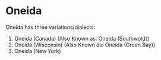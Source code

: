 # Oneida

<!--Add Short Description and History of Language Here-->

Oneida has three variations/dialects:
1. Oneida (Canada) (Also Known as: Oneida (Southwold))
2. Oneida (Wisconsin) (Also Known as: Oneida (Green Bay))
3. Oneida (New York)

<!--
# Oneida

## Don't know Dialect
| [Start From Zero Oneida](https://play.google.com/store/apps/details?id=com.shex.startfromzero_oneida) | To List | Not decided yet | No |
| [Beginner Oneida](https://play.google.com/store/apps/details?id=com.shex.beginneroneida) | To List | Not decided yet | No |
| [How to count in Oneida](https://www.languagesandnumbers.com/how-to-count-in-oneida/en/one/) | To List | Not decided yet | No |
| [Tracy William's Website](http://www.u.arizona.edu/~tmw/) | To List | Not decided yet | No |

## Info
* [Oneida language, alphabet and pronunciation - Omniglot](https://www.omniglot.com/writing/oneida.htm)
* [Oneida Language and the Oneida Indian Tribe - native-languages.org](http://www.native-languages.org/oneida.htm)
* [Onʌyota’a:ka – Onʌyotaʔa·ka – Oneida](http://www.languagegeek.com/rotinonhsonni/oneida.html)

## (Mix of) All
| [Oneida (Ukwehuwehnéha) Basic - Memrise](https://app.memrise.com/course/5698147/oneida-ukwehuwehneha-basic/) | To List | Not decided yet | No |
| [Basic Oneida 1 - Memrise](https://app.memrise.com/course/1844061/basic-oneida-1/) | To List | Not decided yet | No |

## Canada
| [Learn Our Language - Oneida](https://oneidalanguage.ca/learn-our-language/) | To List | Not decided yet | No |
| [TheOLCC - YouTube](https://www.youtube.com/user/TheOLCC) | To List | Not decided yet | No |
| [Vocabulary for the Oneida Language Planner I created! by Yakotshanuni (Kathleen)](https://www.youtube.com/watch?v=H55k_Ckp3qc) | To List | Not decided yet | No |
| [yukwatotyuhati (Oneida Headstart Family Resource Centre) - Tiktok](https://www.tiktok.com/@yukwatotyuhati) | To List | Not decided yet | No |
| [Oneida Nest - YouTube](https://www.youtube.com/channel/UCflkM4G6VWHjdRWyga8bsVg) | To List | Not decided yet | No |
| [TehatiwʌnákhwaɁ Language Nest - YouTube](https://www.youtube.com/channel/UCBnIwKX8opexGVn0B4Zm9Vw) | To List | Not decided yet | No |
| [yehawii - Quizlet](https://quizlet.com/yehawii) | To List | Not decided yet | No |

## Wisconsin
| [Oneida Nation - Language](https://oneida-nsn.gov/our-ways/language/) | To List | Not decided yet | No |
| [About the Oneida Language - Oneida Language - UW - Green Bay](https://www.uwgb.edu/oneida/about-the-oneida-langage/) | To List | Not decided yet | No |
| [Oneida Language: Wisconsin](https://play.google.com/store/apps/details?id=com.oneidanation.languageapp) | To List | Not decided yet | No |
| [Speak Oneida - Part 1](https://play.google.com/store/apps/details?id=com.languagepal.androidoneidawisconsin&hl=en&gl=US) | To List | Not decided yet | No |
| [Speak Oneida 2](https://play.google.com/store/apps/details?id=com.languagepal.oneida2android) | To List | Not decided yet | No |
| [Ana Grant - YouTube](https://www.youtube.com/channel/UC7FDDkLRGgO6ZY38shY9SNQ) | To List | Not decided yet | No |
| [Tic Tac Toe Game](https://oneida-nsn.gov/wp-content/uploads/2016/02/Tic-tac-toe.pdf?_x_tr_sl=fr&_x_tr_tl=en&_x_tr_hl=en-GB&_x_tr_pto=op) | To List | Not decided yet | No |
| [Games by butterflystevens on PurposeGames](https://www.purposegames.com/profile/29482/games) | To List | Not decided yet | No |

## New York
| [Oneida Indian Nation - Website](https://www.oneidaindiannation.com/onyotaakalanguage/) | To List | Not decided yet | No |
| [Oneida Indian Nation - YouTube](https://www.youtube.com/c/TheOneidaIndianNationNY) | To List | Not decided yet | No |
| [Oneida Language Study - Memrise](https://app.memrise.com/course/5772626/oneida-language-study/) | To List | Not decided yet | No |
| Oneida Media Player: [Android](https://play.google.com/store/apps/details?id=com.tlc.oneidamp) [Apple](https://apps.apple.com/fm/app/oneida-media-player/id1583790833) | To List | Not decided yet | No |
| [Oneida Basic - Apple Store App](https://apps.apple.com/us/app/oneida-basic/id962607316) | To List | Not decided yet | No |

## Quizlet
| [OLCC - Quizlet](https://quizlet.com/OLCC) | To List | Not decided yet | No |
| [Oneida Nest - Quizlet](https://quizlet.com/Oneidanest) | To List | Not decided yet | No |
| [Oneida Deck - Quizlet](https://quizlet.com/442299748/oneida-flash-cards/) - Unsure if Oneida (Wisconsin) or Oneida (New York) | To List | Not decided yet | No |
| [Kahnekiyostha_Elijah - Quizlet](https://quizlet.com/Kahnekiyostha_Elijah) | To List | Not decided yet | No |
| [K_Doxtator - Quizlet](https://quizlet.com/K_Doxtator) | To List | Not decided yet | No |
| [Bisontin - Quizlet](https://quizlet.com/Bisontin) | To List | Not decided yet | No |
| [BenjiCFlashC - Quizlet](https://quizlet.com/BenjiCFlashC) | To List | Not decided yet | No |
| [Ben_Elijah - Quizlet](https://quizlet.com/Ben_Elijah) | To List | Not decided yet | No |
| [gabrielle_snc - Quizlet](https://quizlet.com/gabrielle_snc) | To List | Not decided yet | No |
| [Oneida Folder by sskenandore - Quizlet](https://quizlet.com/sskenandore/folders/oneida/sets) | To List | Not decided yet | No |

## Books
| [Schoolcraft's Vocabulary of Oneida](https://books.google.com/books?id=RJdkAAAAMAAJ&dq=schoolcrafts+vocabulary+of+oneida&hl=en&sa=X&redir_esc=y) | To List | Not decided yet | No |
| Oneida-English/English-Oneida Dictionary: [Google Books](https://books.google.com/books/about/Oneida_English_English_Oneida_Dictionary.html?id=y91ndEncH7AC&redir_esc=y) - [University of Toronto Press](https://utorontopress.com/9781487525170/oneida-englishenglish-oneida-dictionary/#generate-pdf) | To List | Not decided yet | No |
| [Tekalihwathé: tha¹ : [the Oneida teaching dictionary]](https://www.worldcat.org/title/tekalihwathe-tha-the-oneida-teaching-dictionary/oclc/264950552&referer=brief_results) | To List | Not decided yet | No |
| [Oneida Language Planner by Yakotshanuni Kathleen Doxtator](https://www.amaz`on.ca`/dp/B09P96D9LS) | To List | Not decided yet | No |
| A Collection of Hymns in the Oneida Language: For the Use of Native Christians: [Google Books](https://books.google.com/books?id=QrGCdD_0hlsC) [Archive.org](https://archive.org/details/acollectionhymn00sickgoog) | To List | Not decided yet | No |
| [Notes and Reviews: Oneida Verb Morphology](https://books.google.com/books?id=zUMdxwEACAAJ&dq=oneida+verb&hl=en&redir_esc=y) | To List | Not decided yet | No |
| [Oneida Verb Study: An Indepth Look at the Morphology of the Oneida Verb](https://books.google.com/books?id=SoL-HAAACAAJ&dq=oneida+verb&hl=en&redir_esc=y) | To List | Not decided yet | No |
| [Oneida Verb Morphology](https://books.google.com/books?id=YyvVAAAAMAAJ&q=oneida+verb&dq=oneida+verb&hl=en&redir_esc=y) | To List | Not decided yet | No |
| Three stories in Oneida: [Google Books](https://books.google.com/books?id=ejRNEQ0AXN0C&q=thee+stories+in+oneida&dq=thee+stories+in+oneida&hl=en) [Odysee](https://odysee.com/@Muse:3/165070:7) | To List | Not decided yet | No |
| [Glimpses of Oneida Life](https://books.google.com/books?id=N9kQDAAAQBAJ&dq=glimpse+oneida&redir_esc=y) - Contains some Oneida language with translations | To List | Not decided yet | No |
| [The Oneida Creation Story](https://books.google.com/books?id=9mX3POXvpvsC&dq=thee+stories+in+oneida&redir_esc=y) - Contains some Oneida language with translations | To List | Not decided yet | No |

# Non-Language
* [Oneida Nation of the Thames (Canada) Website](https://oneida.on.ca)
* [Oneida Nation (Wisconsin)](https://oneida-nsn.gov)
* [Oneida County WI](https://oneidacountywi.com/)
* [Oneida Indian Nation (New York)](https://www.oneidaindiannation.com)
* [Oneida Digital Media](https://www.youtube.com/user/OneidaProductions)
-->
